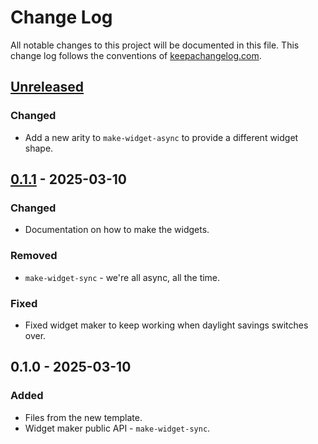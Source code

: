 # Change Log
All notable changes to this project will be documented in this file. This change log follows the conventions of [keepachangelog.com](http://keepachangelog.com/).

## [Unreleased]
### Changed
- Add a new arity to `make-widget-async` to provide a different widget shape.

## [0.1.1] - 2025-03-10
### Changed
- Documentation on how to make the widgets.

### Removed
- `make-widget-sync` - we're all async, all the time.

### Fixed
- Fixed widget maker to keep working when daylight savings switches over.

## 0.1.0 - 2025-03-10
### Added
- Files from the new template.
- Widget maker public API - `make-widget-sync`.

[Unreleased]: https://github.com/examples/examples/compare/0.1.1...HEAD
[0.1.1]: https://github.com/examples/examples/compare/0.1.0...0.1.1
